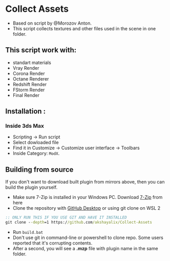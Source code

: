 # Collect Assets

- Based on script by @Morozov Anton.
- This script collects textures and other files used in the scene in one folder.

## This script work with:

- standart materials
- Vray Render
- Corona Render
- Octane Renderer
- Redshift Render
- FStorm Render
- Final Render

## Installation :

### Inside 3ds Max

- Scripting -> Run script
- Select dowloaded file 
- Find it in Customize -> Customize user interface -> Toolbars 
- Inside Category: `ModX`.

## Building from source

If you don't want to download built plugin from mirrors above, then you can build the plugin yourself.

- Make sure 7-Zip is installed in your Windows PC. Download [7-Zip](https://www.7-zip.org/) from here
- Clone the repository with [GitHub Desktop](https://desktop.github.com) or using git clone on WSL 2
```bat
:: ONLY RUN THIS IF YOU USE GIT AND HAVE IT INSTALLED
git clone --depth=1 https://github.com/akshayalix/Collect-Assets
```
- Run `build.bat`
- Don't use git in command-line or powershell to clone repo. Some users reported that it's corrupting contents.
- After a second, you will see a **.mzp** file with plugin name in the same folder.


